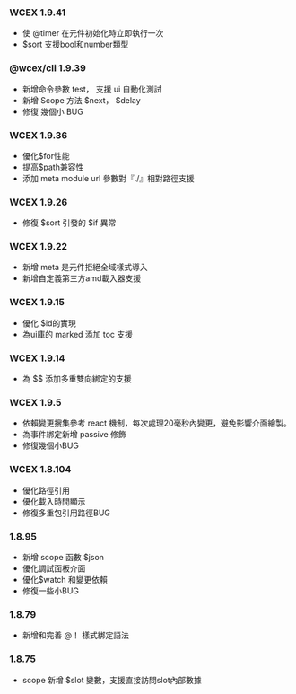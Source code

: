 <!--DESC: {icon:{name:"update",pkg:"mdi",type:"filled"},id:99} -->

### WCEX 1.9.41
- 使 @timer 在元件初始化時立即執行一次
- $sort 支援bool和number類型

### @wcex/cli 1.9.39
- 新增命令參數 test， 支援 ui 自動化測試
- 新增 Scope 方法 $next， $delay
- 修復 幾個小 BUG

### WCEX 1.9.36
- 優化$for性能
- 提高$path兼容性
- 添加 meta module url 參數對『./』相對路徑支援


### WCEX 1.9.26
- 修復 $sort 引發的 $if 異常

### WCEX 1.9.22
- 新增 meta 是元件拒絕全域樣式導入
- 新增自定義第三方amd載入器支援

### WCEX 1.9.15
- 優化 $id的實現
- 為ui庫的 marked 添加 toc 支援 
### WCEX 1.9.14
- 為 $$ 添加多重雙向綁定的支援

### WCEX 1.9.5
- 依賴變更搜集參考 react 機制，每次處理20毫秒內變更，避免影響介面繪製。
- 為事件綁定新增 passive 修飾
- 修復幾個小BUG

### WCEX 1.8.104
- 優化路徑引用
- 優化載入時間顯示
- 修復多重包引用路徑BUG

### 1.8.95
- 新增 scope 函數 $json
- 優化調試面板介面
- 優化$watch 和變更依賴
- 修復一些小BUG

### 1.8.79
- 新增和完善 @！ 樣式綁定語法

### 1.8.75 
- scope 新增 $slot 變數，支援直接訪問slot內部數據 
